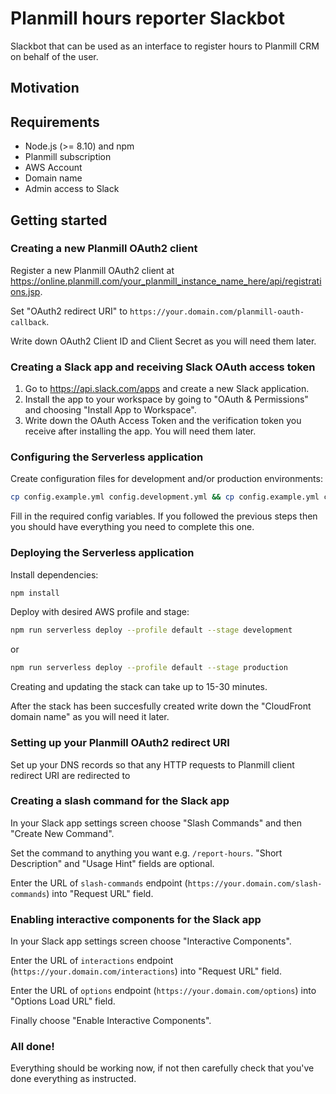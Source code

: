 # Planmill hours reporter Slackbot

Slackbot that can be used as an interface to register hours to Planmill CRM on behalf of the user.

## Motivation

## Requirements

* Node.js (>= 8.10) and npm
* Planmill subscription
* AWS Account
* Domain name
* Admin access to Slack

## Getting started

### Creating a new Planmill OAuth2 client

Register a new Planmill OAuth2 client at https://online.planmill.com/your_planmill_instance_name_here/api/registrations.jsp.

Set "OAuth2 redirect URI" to `https://your.domain.com/planmill-oauth-callback`.

Write down OAuth2 Client ID and Client Secret as you will need them later.

### Creating a Slack app and receiving Slack OAuth access token

1.  Go to https://api.slack.com/apps and create a new Slack application.
2.  Install the app to your workspace by going to "OAuth & Permissions" and choosing "Install App to Workspace".
3.  Write down the OAuth Access Token and the verification token you receive after installing the app. You will need them later.

### Configuring the Serverless application

Create configuration files for development and/or production environments:

```bash
cp config.example.yml config.development.yml && cp config.example.yml config.production.yml
```

Fill in the required config variables. If you followed the previous steps then you should have everything you need to complete this one.

### Deploying the Serverless application

Install dependencies:

```bash
npm install
```

Deploy with desired AWS profile and stage:

```bash
npm run serverless deploy --profile default --stage development
```

or

```bash
npm run serverless deploy --profile default --stage production
```

Creating and updating the stack can take up to 15-30 minutes.

After the stack has been succesfully created write down the "CloudFront domain name" as you will need it later.

### Setting up your Planmill OAuth2 redirect URI

Set up your DNS records so that any HTTP requests to Planmill client redirect URI are redirected to

### Creating a slash command for the Slack app

In your Slack app settings screen choose "Slash Commands" and then "Create New Command".

Set the command to anything you want e.g. `/report-hours`. "Short Description" and "Usage Hint" fields are optional.

Enter the URL of `slash-commands` endpoint (`https://your.domain.com/slash-commands`) into "Request URL" field.

### Enabling interactive components for the Slack app

In your Slack app settings screen choose "Interactive Components".

Enter the URL of `interactions` endpoint (`https://your.domain.com/interactions`) into "Request URL" field.

Enter the URL of `options` endpoint (`https://your.domain.com/options`) into "Options Load URL" field.

Finally choose "Enable Interactive Components".

### All done!

Everything should be working now, if not then carefully check that you've done everything as instructed.
